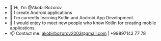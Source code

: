 - 👋 Hi, I’m @AkobirBozorov
- 👀 I create Android applications
- 🌱 I’m currently learning Kotlin and Android App Development.
- 💞️ I would enjoy to meet new people who know Kotlin for creating mobile applications.
- 📫 Contact me: akobirbozorov2003@gmail.com | +99897143 77 78

<!---
AkobirBozorov/AkobirBozorov is a ✨ special ✨ repository because its `README.md` (this file) appears on your GitHub profile.
You can click the Preview link to take a look at your changes.
--->
